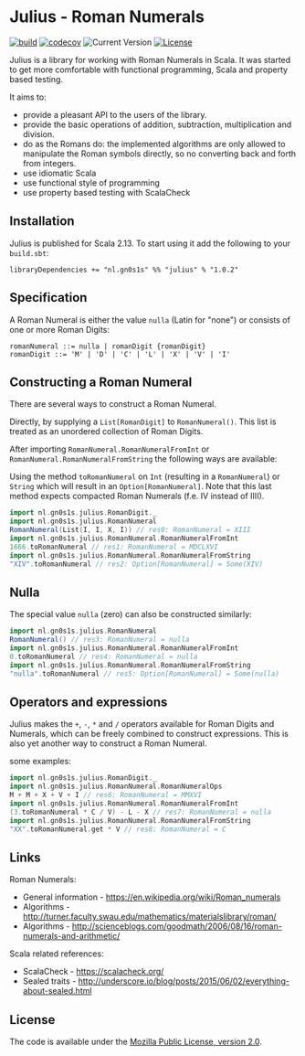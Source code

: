 # Julius - Roman Numerals

[![build](https://github.com/Philippus/julius/workflows/build/badge.svg)](https://github.com/Philippus/julius/actions/workflows/scala.yml?query=workflow%3Abuild+branch%3Amain)
[![codecov](https://codecov.io/gh/Philippus/julius/branch/main/graph/badge.svg)](https://codecov.io/gh/Philippus/julius)
![Current Version](https://img.shields.io/badge/version-1.0.2-brightgreen.svg?style=flat "1.0.2")
[![License](https://img.shields.io/badge/License-MPL%202.0-blue.svg?style=flat "MPL 2.0")](LICENSE)

Julius is a library for working with Roman Numerals in Scala.
It was started to get more comfortable with functional programming, Scala and property based testing.

It aims to:
- provide a pleasant API to the users of the library.
- provide the basic operations of addition, subtraction, multiplication and division.
- do as the Romans do: the implemented algorithms are only allowed to manipulate the Roman symbols directly, so no
converting back and forth from integers.
- use idiomatic Scala
- use functional style of programming
- use property based testing with ScalaCheck

## Installation

Julius is published for Scala 2.13. To start using it add the following to your `build.sbt`:

```
libraryDependencies += "nl.gn0s1s" %% "julius" % "1.0.2"
```

## Specification
A Roman Numeral is either the value `nulla` (Latin for "none") or consists of one or more Roman Digits:

```
romanNumeral ::= nulla | romanDigit {romanDigit}
romanDigit ::= 'M' | 'D' | 'C' | 'L' | 'X' | 'V' | 'I'
```

## Constructing a Roman Numeral
There are several ways to construct a Roman Numeral.

Directly, by supplying a `List[RomanDigit]` to `RomanNumeral()`. This list is treated as an unordered collection of
Roman Digits.

After importing `RomanNumeral.RomanNumeralFromInt` or `RomanNumeral.RomanNumeralFromString` the following ways are
available:

Using the method `toRomanNumeral` on `Int` (resulting in a `RomanNumeral`) or `String` which will result in an
`Option[RomanNumeral]`.
Note that this last method expects compacted Roman Numerals (f.e. IV instead of IIII).

```scala
import nl.gn0s1s.julius.RomanDigit._
import nl.gn0s1s.julius.RomanNumeral
RomanNumeral(List(I, I, X, I)) // res0: RomanNumeral = XIII
import nl.gn0s1s.julius.RomanNumeral.RomanNumeralFromInt
1666.toRomanNumeral // res1: RomanNumeral = MDCLXVI
import nl.gn0s1s.julius.RomanNumeral.RomanNumeralFromString
"XIV".toRomanNumeral // res2: Option[RomanNumeral] = Some(XIV)
```

## Nulla
The special value `nulla` (zero) can also be constructed similarly:

```scala
import nl.gn0s1s.julius.RomanNumeral
RomanNumeral() // res3: RomanNumeral = nulla
import nl.gn0s1s.julius.RomanNumeral.RomanNumeralFromInt
0.toRomanNumeral // res4: RomanNumeral = nulla
import nl.gn0s1s.julius.RomanNumeral.RomanNumeralFromString
"nulla".toRomanNumeral // res5: Option[RomanNumeral] = Some(nulla)
```

## Operators and expressions
Julius makes the `+`, `-`, `*` and `/` operators available for Roman Digits and Numerals, which can be freely combined
to construct expressions. This is also yet another way to construct a Roman Numeral.

some examples:
```scala
import nl.gn0s1s.julius.RomanDigit._
import nl.gn0s1s.julius.RomanNumeral.RomanNumeralOps
M + M + X + V + I // res6: RomanNumeral = MMXVI
import nl.gn0s1s.julius.RomanNumeral.RomanNumeralFromInt
(3.toRomanNumeral * C / V) - L - X // res7: RomanNumeral = nulla
import nl.gn0s1s.julius.RomanNumeral.RomanNumeralFromString
"XX".toRomanNumeral.get * V // res8: RomanNumeral = C
```

## Links
Roman Numerals:
- General information - https://en.wikipedia.org/wiki/Roman_numerals
- Algorithms - http://turner.faculty.swau.edu/mathematics/materialslibrary/roman/
- Algorithms - http://scienceblogs.com/goodmath/2006/08/16/roman-numerals-and-arithmetic/

Scala related references:
- ScalaCheck - https://scalacheck.org/
- Sealed traits - http://underscore.io/blog/posts/2015/06/02/everything-about-sealed.html

## License
The code is available under the [Mozilla Public License, version 2.0](LICENSE).

